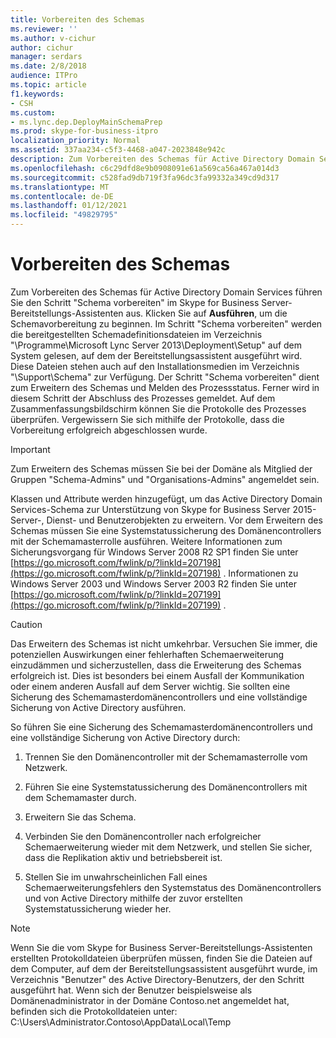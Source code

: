 ```yaml
---
title: Vorbereiten des Schemas
ms.reviewer: ''
ms.author: v-cichur
author: cichur
manager: serdars
ms.date: 2/8/2018
audience: ITPro
ms.topic: article
f1.keywords:
- CSH
ms.custom:
- ms.lync.dep.DeployMainSchemaPrep
ms.prod: skype-for-business-itpro
localization_priority: Normal
ms.assetid: 337aa234-c5f3-4468-a047-2023848e942c
description: Zum Vorbereiten des Schemas für Active Directory Domain Services führen Sie den Schritt "Schema vorbereiten" im Skype for Business Server-Bereitstellungs-Assistenten aus. Klicken Sie auf Ausführen, um die Schemavorbereitung zu beginnen. Im Schritt "Schema vorbereiten" werden die bereitgestellten Schemadefinitionsdateien im Verzeichnis "/Program Files/Microsoft Lync Server 2013/Deployment/Setup" auf dem System gelesen, auf dem der Bereitstellungsassistent ausgeführt wird. Diese Dateien sind auch auf den Installationsmedien im Verzeichnis "Support/Schema" verfügbar. Der Schritt "Schema vorbereiten" dient zum Erweitern des Schemas und Melden des Prozessstatus. Ferner wird in diesem Schritt der Abschluss des Prozesses gemeldet. Auf dem Zusammenfassungsbildschirm können Sie die Protokolle des Prozesses überprüfen. Vergewissern Sie sich mithilfe der Protokolle, dass die Vorbereitung erfolgreich abgeschlossen wurde.
ms.openlocfilehash: c6c29dfd8e9b0908091e61a569ca56a467a014d3
ms.sourcegitcommit: c528fad9db719f3fa96dc3fa99332a349cd9d317
ms.translationtype: MT
ms.contentlocale: de-DE
ms.lasthandoff: 01/12/2021
ms.locfileid: "49829795"
---
```

# <a name="prepare-schema"></a>Vorbereiten des Schemas
 
Zum Vorbereiten des Schemas für Active Directory Domain Services führen Sie den Schritt "Schema vorbereiten" im Skype for Business Server-Bereitstellungs-Assistenten aus. Klicken Sie auf **Ausführen**, um die Schemavorbereitung zu beginnen. Im Schritt "Schema vorbereiten" werden die bereitgestellten Schemadefinitionsdateien im Verzeichnis "\Programme\Microsoft Lync Server 2013\Deployment\Setup" auf dem System gelesen, auf dem der Bereitstellungsassistent ausgeführt wird. Diese Dateien stehen auch auf den Installationsmedien im Verzeichnis "\Support\Schema" zur Verfügung. Der Schritt "Schema vorbereiten" dient zum Erweitern des Schemas und Melden des Prozessstatus. Ferner wird in diesem Schritt der Abschluss des Prozesses gemeldet. Auf dem Zusammenfassungsbildschirm können Sie die Protokolle des Prozesses überprüfen. Vergewissern Sie sich mithilfe der Protokolle, dass die Vorbereitung erfolgreich abgeschlossen wurde.
  
> [!IMPORTANT]
> Zum Erweitern des Schemas müssen Sie bei der Domäne als Mitglied der Gruppen "Schema-Admins" und "Organisations-Admins" angemeldet sein. 
  
Klassen und Attribute werden hinzugefügt, um das Active Directory Domain Services-Schema zur Unterstützung von Skype for Business Server 2015-Server-, Dienst- und Benutzerobjekten zu erweitern. Vor dem Erweitern des Schemas müssen Sie eine Systemstatussicherung des Domänencontrollers mit der Schemamasterrolle ausführen. Weitere Informationen zum Sicherungsvorgang für Windows Server 2008 R2 SP1 finden Sie unter [https://go.microsoft.com/fwlink/p/?linkId=207198](https://go.microsoft.com/fwlink/p/?linkId=207198) . Informationen zu Windows Server 2003 und Windows Server 2003 R2 finden Sie unter [https://go.microsoft.com/fwlink/p/?linkId=207199](https://go.microsoft.com/fwlink/p/?linkId=207199) .
  
> [!CAUTION]
> Das Erweitern des Schemas ist nicht umkehrbar. Versuchen Sie immer, die potenziellen Auswirkungen einer fehlerhaften Schemaerweiterung einzudämmen und sicherzustellen, dass die Erweiterung des Schemas erfolgreich ist. Dies ist besonders bei einem Ausfall der Kommunikation oder einem anderen Ausfall auf dem Server wichtig. Sie sollten eine Sicherung des Schemamasterdomänencontrollers und eine vollständige Sicherung von Active Directory ausführen. 
  
So führen Sie eine Sicherung des Schemamasterdomänencontrollers und eine vollständige Sicherung von Active Directory durch:
  
1. Trennen Sie den Domänencontroller mit der Schemamasterrolle vom Netzwerk.
    
2. Führen Sie eine Systemstatussicherung des Domänencontrollers mit dem Schemamaster durch.
    
3. Erweitern Sie das Schema.
    
4. Verbinden Sie den Domänencontroller nach erfolgreicher Schemaerweiterung wieder mit dem Netzwerk, und stellen Sie sicher, dass die Replikation aktiv und betriebsbereit ist.
    
5. Stellen Sie im unwahrscheinlichen Fall eines Schemaerweiterungsfehlers den Systemstatus des Domänencontrollers und von Active Directory mithilfe der zuvor erstellten Systemstatussicherung wieder her.
    
> [!NOTE]
> Wenn Sie die vom Skype for Business Server-Bereitstellungs-Assistenten erstellten Protokolldateien überprüfen müssen, finden Sie die Dateien auf dem Computer, auf dem der Bereitstellungsassistent ausgeführt wurde, im Verzeichnis "Benutzer" des Active Directory-Benutzers, der den Schritt ausgeführt hat. Wenn sich der Benutzer beispielsweise als Domänenadministrator in der Domäne Contoso.net angemeldet hat, befinden sich die Protokolldateien unter: C:\Users\Administrator.Contoso\AppData\Local\Temp 
  

